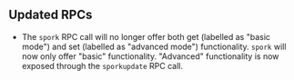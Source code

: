 Updated RPCs
------------

* The `spork` RPC call will no longer offer both get (labelled as "basic mode") and set (labelled as "advanced mode") functionality. `spork` will now only offer "basic" functionality. "Advanced" functionality is now exposed through the `sporkupdate` RPC call.
